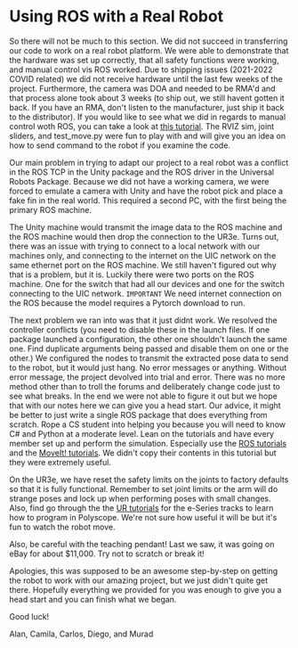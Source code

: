 # Using ROS with a Real Robot

So there will not be much to this section.  We did not succeed in transferring our code to work on a real robot platform.  We were able to demonstrate that the hardware was set up correctly, that all safety functions were working, and manual control vis ROS worked.  Due to shipping issues (2021-2022 COVID related) we did not receive hardware until the last few weeks of the project.  Furthermore, the camera was DOA and needed to be RMA'd and that process alone took about 3 weeks (to ship out, we still havent gotten it back.  If you have an RMA, don't listen to the manufacturer, just ship it back to the distributor).  If you would like to see what we did in regards to manual control woth ROS, you can take a look at [this tutorial](https://github.com/UniversalRobots/Universal_Robots_ROS_Driver). The RVIZ sim, joint sliders, and test_move.py were fun to play with and will give you an idea on how to send command to the robot if you examine the code.

Our main problem in trying to adapt our project to a real robot was a conflict in the ROS TCP in the Unity package and the ROS driver in the Universal Robots Package.  Because we did not have a working camera, we were forced to emulate a camera with Unity and have the robot pick and place a fake fin in the real world.  This required a second PC, with the first being the primary ROS machine.

The Unity machine would transmit the image data to the ROS machine and the ROS machine would then drop the connection to the UR3e.  Turns out, there was an issue with trying to connect to a local network with our machines only, and connecting to the internet on the UIC network on the same ethernet port on the ROS machine.  We still haven't figured out why that is a problem, but it is.  Luckily there were two ports on the ROS machine.  One for the switch that had all our devices and one for the switch connecting to the UIC network.  `IMPORTANT` We need internet connection on the ROS because the model requires a Pytorch download to run.

The next problem we ran into was that it just didnt work.  We resolved the controller conflicts (you need to disable these in the launch files.  If one package launched a configuration, the other one shouldn't launch the same one.  Find duplicate arguments being passed and disable them on one or the other.)  We configured the nodes to transmit the extracted pose data to send to the robot, but it would just hang.  No error messages or anything.  Without error message, the project devolved into trial and error. There was no more method other than to troll the forums and deliberately change code just to see what breaks.  In the end we were not able to figure it out but we hope that with our notes here we can give you a head start. Our advice, it might be better to just write a single ROS package that does everything from scratch. Rope a CS student into helping you because you will need to know C# and Python at a moderate level.  Lean on the tutorials and have every member set up and perform the simulation.  Especially use the [ROS tutorials](http://wiki.ros.org/ROS/Tutorials) and the [MoveIt! tutorials](https://github.com/ros-planning/moveit).  We didn't copy their contents in this tutorial but they were extremely useful.

On the UR3e, we have reset the safety limits on the joints to factory defaults so that it is fully functional.  Remember to set joint limits or the arm will do strange poses and lock up when performing poses with small changes.  Also, find go through the the [UR tutorials](https://academy.universal-robots.com/) for the e-Series tracks to learn how to program in Polyscope.  We're not sure how useful it will be but it's fun to watch the robot move.

Also, be careful with the teaching pendant! Last we saw, it was going on eBay for about $11,000. Try not to scratch or break it!

Apologies, this was supposed to be an awesome step-by-step on getting the robot to work with our amazing project, but we just didn't quite get there.  Hopefully everything we provided for you was enough to give you a head start and you can finish what we began.  


Good luck!

Alan, Camila, Carlos, Diego, and Murad
